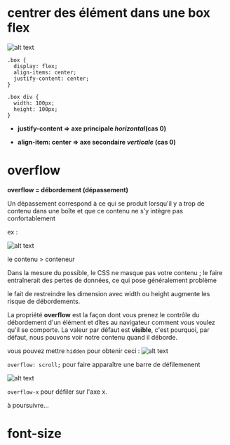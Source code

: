 # centrer des élément dans une box flex

![alt text](image-1.png)

````
.box {
  display: flex;
  align-items: center;
  justify-content: center;
}

.box div {
  width: 100px;
  height: 100px;
}

````
* **justify-content => axe principale _horizontal_(cas 0)**

* **align-item: center => axe secondaire _verticale_ (cas 0)**

# overflow

**overflow = débordement (dépassement)**

 Un dépassement correspond à ce qui se produit lorsqu'il y a trop de contenu dans une boîte et que ce contenu ne s'y intègre pas confortablement

 ex :

 ![alt text](image-2.png)

 le contenu > conteneur

 Dans la mesure du possible, le CSS ne masque pas votre contenu ; le faire entraînerait des pertes de données, ce qui pose généralement problème

 le fait de restreindre les dimension avec width ou height augmente les risque de débordements.

 La propriété **overflow** est la façon dont vous prenez le contrôle du débordement d'un élément et dîtes au navigateur comment vous voulez qu'il se comporte. La valeur par défaut est **visible**, c'est pourquoi, par défaut, nous pouvons voir notre contenu quand il déborde.

vous pouvez mettre ``hidden`` pour obtenir ceci :
![alt text](image-3.png)

``overflow: scroll;`` pour faire apparaître une barre de défilemenent 

![alt text](image-4.png)

``overflow-x`` pour défiler sur l'axe x. 

à poursuivre...

# font-size




